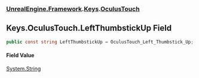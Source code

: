 ### [UnrealEngine.Framework](UnrealEngine_Framework.md 'UnrealEngine.Framework').[Keys](Keys.md 'UnrealEngine.Framework.Keys').[OculusTouch](Keys_OculusTouch.md 'UnrealEngine.Framework.Keys.OculusTouch')
## Keys.OculusTouch.LeftThumbstickUp Field
```csharp
public const string LeftThumbstickUp = OculusTouch_Left_Thumbstick_Up;
```
#### Field Value
[System.String](https://docs.microsoft.com/en-us/dotnet/api/System.String 'System.String')
